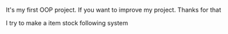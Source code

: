 It's my first OOP project. 
If you want to improve my project. Thanks for that 

I try to make a item stock following system 
